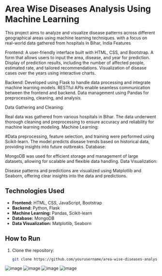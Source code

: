 # Area Wise Diseases Analysis Using Machine Learning
This project aims to analyze and visualize disease patterns across different geographical areas using machine learning techniques.
 with a focus on real-world data gathered from hospitals in Bihar, India
 Features
 
 
Frontend:
A user-friendly interface built with HTML, CSS, and Bootstrap.
A form that allows users to input the area, disease, and year for prediction.
Display of prediction results, including the number of affected people, estimated rate, and tailored recommendations.
Visualization of disease cases over the years using interactive charts.

Backend:
Developed using Flask to handle data processing and integrate machine learning models.
RESTful APIs enable seamless communication between the frontend and backend.
Data management using Pandas for preprocessing, cleaning, and analysis.

Data Gathering and Cleaning:

Real data was gathered from various hospitals in Bihar.
The data underwent thorough cleaning and preprocessing to ensure accuracy and reliability for machine learning modeling.
Machine Learning:

#Data preprocessing, feature selection, and training were performed using Scikit-learn.
The model predicts disease trends based on historical data, providing insights into future outbreaks.
Database:

MongoDB was used for efficient storage and management of large datasets, allowing for scalable and flexible data handling.
Data Visualization:

Disease patterns and predictions are visualized using Matplotlib and Seaborn, offering clear insights into the data and predictions.

## Technologies Used

- **Frontend:** HTML, CSS, JavaScript, Bootstrap
- **Backend:** Python, Flask
- **Machine Learning:** Pandas, Scikit-learn
- **Database:** MongoDB
- **Data Visualization:** Matplotlib, Seaborn

## How to Run

1. Clone the repository:
   ```bash
   git clone https://github.com/yourusername/area-wise-diseases-analysis.git
![image](https://github.com/user-attachments/assets/930ea623-0a4a-468b-919c-19b5e870dfe3)
![image](https://github.com/user-attachments/assets/839c0d17-1c97-42ba-80bc-bf34aa5f3bd7)
![image](https://github.com/user-attachments/assets/1ccb101e-69e8-4076-8623-a2c21287bf38)
![image](https://github.com/user-attachments/assets/40d45941-1843-4432-bce3-e1fcb23086f4)





